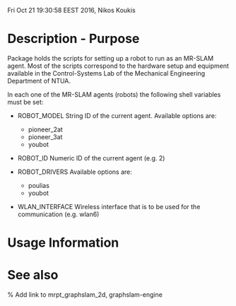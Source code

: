 Fri Oct 21 19:30:58 EEST 2016, Nikos Koukis

# Description - Purpose

Package holds the scripts for setting up a robot to run as an MR-SLAM agent.
Most of the scripts correspond to the hardware setup and equipment available in
the Control-Systems Lab of the Mechanical Engineering Department of NTUA.

In each one of the MR-SLAM agents (robots) the following shell variables must
be set:
- ROBOT_MODEL
  String ID of the current agent. Available options are:
  + pioneer_2at
  + pioneer_3at
  + youbot

- ROBOT_ID
  Numeric ID of the current agent (e.g. 2)

- ROBOT_DRIVERS
  Available options are:
  + poulias
  + youbot
- WLAN_INTERFACE
  Wireless interface that is to be used for the communication (e.g. wlan6)

# Usage Information

# See also

% Add link to mrpt_graphslam_2d, graphslam-engine

